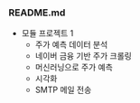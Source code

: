 ### README.md

- 모듈 프로젝트 1
  - 주가 예측 데이터 분석
  - 네이버 금융 기반 주가 크롤링
  - 머신러닝으로 주가 예측
  - 시각화
  - SMTP 메일 전송
